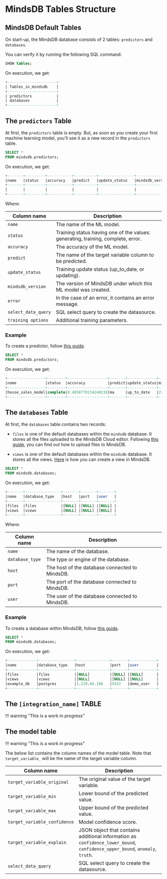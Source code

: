 # MindsDB Tables Structure

## MindsDB Default Tables

On start-up, the MindsDB database consists of 2 tables: `predictors` and `databases`.

You can verify it by running the following SQL command:

```sql
SHOW tables;
```

On execution, we get:

```sql
+----------------------+
| Tables_in_mindsdb    |
+----------------------+
| predictors           |
| databases            |
+----------------------+
```

## The `predictors` Table

At first, the `predictors` table is empty. But, as soon as you create your first machine learning model, you'll see it as a new record in the `predictors` table.

```sql
SELECT *
FROM mindsdb.predictors;
```

On execution, we get:

```sql
+-------+---------+-----------+----------+----------------+------------------+--------+--------------------+-------------------+
|name   |status   |accuracy   |predict   |update_status   |mindsdb_version   |error   |select_data_query   |training_options   |
+-------+---------+-----------+----------+----------------+------------------+--------+--------------------+-------------------+
|       |         |           |          |                |                  |        |                    |                   |
+-------+---------+-----------+----------+----------------+------------------+--------+--------------------+-------------------+
```

Where:

| Column name         | Description                                                                        |
| ------------------- | ---------------------------------------------------------------------------------- |
| `name`              | The name of the ML model.                                                          |
| `status`            | Training status having one of the values: generating, training, complete, error.   |
| `accuracy`          | The accuracy of the ML model.                                                      |
| `predict`           | The name of the target variable column to be predicted.                            |
| `update_status`     | Training update status (up_to_date, or updating).                                  |
| `mindsdb_version`   | The version of MindsDB under which this ML model was created.                      |
| `error`             | In the case of an error, it contains an error message.                             |
| `select_data_query` | SQL select query to create the datasource.                                         |
| `training options`  | Additional training parameters.                                                    |

### Example

To create a predictor, follow [this guide](https://docs.mindsdb.com/sql/create/predictor/).

```sql
SELECT *
FROM mindsdb.predictors;
```

On execution, we get:

```sql
+-----------------+--------+------------------+-------+-------------+---------------+-----+-----------------+----------------+
|name             |status  |accuracy          |predict|update_status|mindsdb_version|error|select_data_query|training_options|
+-----------------+--------+------------------+-------+-------------+---------------+-----+-----------------+----------------+
|house_sales_model|complete|0.4658770134240238|ma     |up_to_date   |22.7.5.1       |     |                 |                |
+-----------------+--------+------------------+-------+-------------+---------------+-----+-----------------+----------------+
```

## The `databases` Table

At first, the `databases` table contains two records:

* `files` is one of the default databases within the `mindsdb` database.
It stores all the files uploaded to the MindsDB Cloud editor. Following [this guide](https://docs.mindsdb.com/sql/create/file/), you can find out how to upload files to MindsDB.

* `views` is one of the default databases within the `mindsdb` database.
It stores all the views. [Here](https://docs.mindsdb.com/sql/create/view/) is how you can create a view in MindsDB.

```sql
SELECT *
FROM mindsdb.databases;
```

On execution, we get:

```sql
+-------+----------------+-------+-------+-------+
|name   |database_type   |host   |port   |user   |
+-------+----------------+-------+-------+-------+
|files  |files           |[NULL] |[NULL] |[NULL] |
|views  |views           |[NULL] |[NULL] |[NULL] |
+-------+----------------+-------+-------+-------+
```

Where:

| Column name       | Description                                      |
| ----------------- | ------------------------------------------------ |
| `name`            | The name of the database.                        |
| `database_type`   | The type or engine of the database.              |
| `host`            | The host of the database connected to MindsDB.   |
| `port`            | The port of the database connected to MindsDB.   |
| `user`            | The user of the database connected to MindsDB.   |

### Example

To create a database within MindsDB, follow [this guide](https://docs.mindsdb.com/sql/create/databases/).

```sql
SELECT *
FROM mindsdb.databases;
```

On execution, we get:

```sql
+-------------+----------------+---------------+-------+------------+
|name         |database_type   |host           |port   |user        |
+-------------+----------------+---------------+-------+------------+
|files        |files           |[NULL]         |[NULL] |[NULL]      |
|views        |views           |[NULL]         |[NULL] |[NULL]      |
|example_db   |postgres        |3.220.66.106   |5432   |demo_user   |
+-------------+----------------+---------------+-------+------------+
```

## The `[integration_name]` TABLE

!!! warning "This is a work in progress" 

## The model table

!!! warning "This is a work in progress" 

The below list contains the column names of the model table. Note that `target_variable_` will be the name of the target variable column.

| Column name                         | Description                                                                                                                   |
| ----------------------------------- | ----------------------------------------------------------------------------------------------------------------------------- |
| `target_variable_original`          | The original value of the target variable.                                                                                    |
| `target_variable_min`               | Lower bound of the predicted value.                                                                                           |
| `target_variable_max`               | Upper bound of the predicted value.                                                                                           |
| `target_variable_confidence`        | Model confidence score.                                                                                                       |
| `target_variable_explain`           | JSON object that contains additional information as `confidence_lower_bound`, `confidence_upper_bound`, `anomaly`, `truth`.   |
| `select_data_query`                 | SQL select query to create the datasource.                                                                                    |
